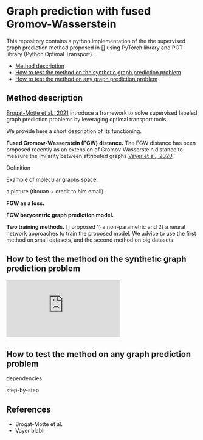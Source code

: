 # Graph prediction with fused Gromov-Wasserstein

This repository contains a python implementation of the the supervised graph prediction method proposed in [] using PyTorch library and POT library (Python Optimal Transport).

- [Method description](#method-description)
- [How to test the method on the synthetic graph prediction problem](#how-to-test-the-method-on-the-synthetic-graph-prediction-problem)
- [How to test the method on any graph prediction problem](#how-to-test-the-method-on-any-graph-prediction-problem)

 
## Method description

[Brogat-Motte et al., 2021](#references) introduce a framework to solve supervised labeled graph prediction problems by leveraging optimal transport tools.

We provide here a short description of its functioning.

**Fused Gromow-Wasserstein (FGW) distance.** The FGW distance has been proposed recently as an extension of Gromov-Wasserstein distance to measure the imilarity between attributed
graphs [Vayer et al., 2020](#references).

Definition

Example of molecular graphs space.

a picture (titouan + credit to him email).

**FGW as a loss.**

**FGW barycentric graph prediction model.**

**Two training methods.** [] proposed 1) a non-parametric and 2) a neural network approaches to train the proposed model. We advice to use the first method on small datasets, and the second method on big datasets.


## How to test the method on the synthetic graph prediction problem

![Model](https://github.com/lmotte/graph-prediction-with-fused-gromov-wasserstein/blob/main/illustrations/illu_deep2.pdf)

## How to test the method on any graph prediction problem

dependencies

step-by-step

## References

- Brogat-Motte et al.
- Vayer blabli
